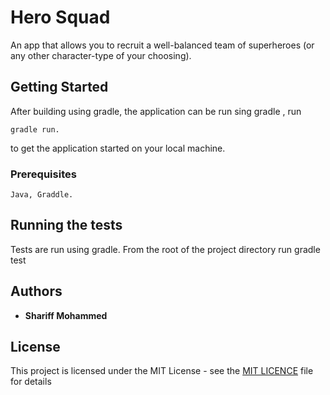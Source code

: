 # Hero Squad

An app that allows you to recruit a well-balanced team of superheroes (or any other character-type of your choosing).

## Getting Started

After  building using gradle,  the application can be run sing gradle , run


```
gradle run.
```
to get the application started on your local machine.
### Prerequisites


```
Java, Graddle.
```

## Running the tests

Tests are run using gradle. From the root of the project directory run gradle test


## Authors

* **Shariff Mohammed**


## License

This project is licensed under the MIT License - see the [MIT LICENCE](https://opensource.org/licenses/MIT) file for details
